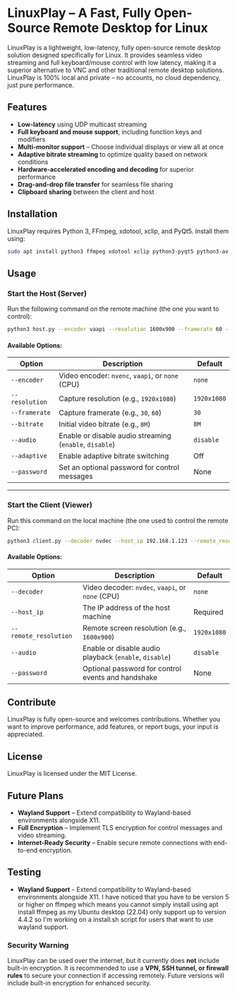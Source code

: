 # LinuxPlay – A Fast, Fully Open-Source Remote Desktop for Linux

LinuxPlay is a lightweight, low-latency, fully open-source remote desktop solution designed specifically for Linux. It provides seamless video streaming and full keyboard/mouse control with low latency, making it a superior alternative to VNC and other traditional remote desktop solutions. LinuxPlay is 100% local and private – no accounts, no cloud dependency, just pure performance.

## Features

- **Low-latency** using UDP multicast streaming
- **Full keyboard and mouse support**, including function keys and modifiers
- **Multi-monitor support** – Choose individual displays or view all at once
- **Adaptive bitrate streaming** to optimize quality based on network conditions
- **Hardware-accelerated encoding and decoding** for superior performance
- **Drag-and-drop file transfer** for seamless file sharing
- **Clipboard sharing** between the client and host

## Installation

LinuxPlay requires Python 3, FFmpeg, xdotool, xclip, and PyQt5. Install them using:

```bash
sudo apt install python3 ffmpeg xdotool xclip python3-pyqt5 python3-av
```

## Usage

### Start the Host (Server)

Run the following command on the remote machine (the one you want to control):

```bash
python3 host.py --encoder vaapi --resolution 1600x900 --framerate 60 --audio enable --password password123
```

#### Available Options:
| Option          | Description                                             | Default     |
|-----------------|---------------------------------------------------------|-------------|
| `--encoder`    | Video encoder: `nvenc`, `vaapi`, or `none` (CPU)         | `none`      |
| `--resolution` | Capture resolution (e.g., `1920x1080`)                   | `1920x1080` |
| `--framerate`  | Capture framerate (e.g., `30`, `60`)                     | `30`        |
| `--bitrate`    | Initial video bitrate (e.g., `8M`)                       | `8M`        |
| `--audio`      | Enable or disable audio streaming (`enable`, `disable`)  | `disable`   |
| `--adaptive`   | Enable adaptive bitrate switching                        | Off         |
| `--password`   | Set an optional password for control messages            | None        |

---

### Start the Client (Viewer)

Run this command on the local machine (the one used to control the remote PC):

```bash
python3 client.py --decoder nvdec --host_ip 192.168.1.123 --remote_resolution 1600x900 --audio enable --password password123
```

#### Available Options:
| Option                | Description                                             | Default     |
|-----------------------|---------------------------------------------------------|-------------|
| `--decoder`           | Video decoder: `nvdec`, `vaapi`, or `none` (CPU)        | `none`      |
| `--host_ip`           | The IP address of the host machine                      | Required    |
| `--remote_resolution` | Remote screen resolution (e.g., `1600x900`)             | `1920x1080` |
| `--audio`             | Enable or disable audio playback (`enable`, `disable`)  | `disable`   |
| `--password`          | Optional password for control events and handshake      | None        |

## Contribute

LinuxPlay is fully open-source and welcomes contributions. Whether you want to improve performance, add features, or report bugs, your input is appreciated.

## License

LinuxPlay is licensed under the MIT License.

## Future Plans

- **Wayland Support** – Extend compatibility to Wayland-based environments alongside X11.
- **Full Encryption** – Implement TLS encryption for control messages and video streaming.
- **Internet-Ready Security** – Enable secure remote connections with end-to-end encryption.

## Testing

- **Wayland Support** – Extend compatibility to Wayland-based environments alongside X11.
I have noticed that you have to be version 5 or higher on ffmpeg which means you cannot simply install using apt install ffmpeg as my Ubuntu desktop (22.04) only support up to version 4.4.2 so I'm working on a install.sh script for users that want to use wayland support.

### Security Warning

LinuxPlay can be used over the internet, but it currently does **not** include built-in encryption. It is recommended to use a **VPN, SSH tunnel, or firewall rules** to secure your connection if accessing remotely. Future versions will include built-in encryption for enhanced security.
